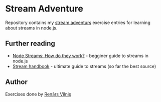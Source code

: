 # Stream Adventure
Repository contains my [stream adventurs](https://github.com/substack/stream-adventure) exercise entries for learning about streams in node.js.

## Further reading
 - [Node Streams: How do they work?](http://maxogden.com/node-streams.html) -  begginer guide to streams in node.js
 - [Stream handbook](https://github.com/substack/stream-handbook) - ultimate guide to streams (so far the best source)

## Author
Exercises done by [Renārs Vilnis](https://twitter.com/RenarsVilnis)

